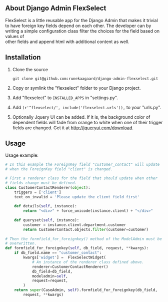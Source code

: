 ## About Django Admin FlexSelect ##

FlexSelect is a little reusable app for the Django Admin that makes it trivial
to have foreign key fields depend on each other. The developer can by writing a 
simple configuration class filter the choices for the field based on values of  
other fields and append html with additional content as well.

## Installation ##
1. Clone the source

    `git clone git@github.com:runekaagaard/django-admin-flexselect.git`

1. Copy or symlink the "flexselect" folder to your Django project.

1. Add "flexselect" to `INSTALLED_APPS` in "settings.py".

1. Add `(r'^flexselect/', include('flexselect.urls')),` to your "urls.py".

1. Optionally Jquery UI can be added. If it is, the background color of dependent
   fields will fade from orange to white when one of their trigger fields are
   changed. Get it at http://jqueryui.com/download.

## Usage ##

Usage example:

```python
# In this example the ForeignKey field "customer_contact" will update
# when the ForeignKey field "client" is changed. 

# First a renderer class for the field that should update when other
# fields change must be defined.
class CustomerContactRenderer(object):
    triggers = ['client']
    text_on_invalid = 'Please update the client field first'
    
    def details(self, instance):
        return "<div>" + force_unicode(instance.client) + "</div>"
    
    def queryset(self, instance):
        customer = instance.client.department.customer
        return CustomerContact.objects.filter(customer=customer)
        
# Then the formfield_for_foreignkey() method of the ModelAdmin must be
# overwritten. 
def formfield_for_foreignkey(self, db_field, request, **kwargs):
    if db_field.name == "customer_contact":
        kwargs['widget'] =  FlexSelectWidget(
            # An instance of the renderer class defined above.
            renderer=CustomerContactRenderer()
            db_field=db_field,
            modeladmin=self,
            request=request,
        )
    return super(CaseAdmin, self).formfield_for_foreignkey(db_field, 
        request, **kwargs)
```

